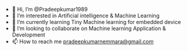 - 👋 Hi, I’m @Pradeepkumar1989
- 👀 I’m interested in Artificial intelligence & Machine Learning
- 🌱 I’m currently learning Tiny Machine learning for embedded device
- 💞️ I’m looking to collaborate on Machine learning Application & Development
- 📫 How to reach me pradeepkumarnemmara@gmail.com

<!---
Pradeepkumar1989/Pradeepkumar1989 is a ✨ special ✨ repository because its `README.md` (this file) appears on your GitHub profile.
You can click the Preview link to take a look at your changes.
--->
